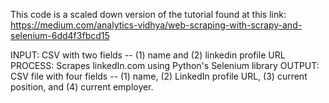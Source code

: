 This code is a scaled down version of the tutorial found at this link:
https://medium.com/analytics-vidhya/web-scraping-with-scrapy-and-selenium-6dd4f3fbcd15

INPUT: CSV with two fields -- (1) name and (2) linkedin profile URL
PROCESS: Scrapes linkedIn.com using Python's Selenium library
OUTPUT: CSV file with four fields -- (1) name, (2) LinkedIn profile URL, (3) current position, and (4) current employer.

